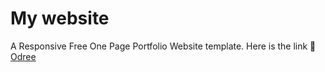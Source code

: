 # My website
A Responsive Free One Page Portfolio Website template.
Here is the link 🔗 [Odree](https://ashak-odree.github.io/Odree/index.html#)




